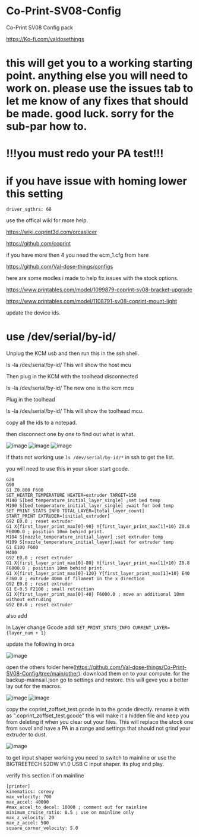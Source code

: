 # Co-Print-SV08-Config
Co-Print SV08 Config pack

https://Ko-fi.com/valdosethings

# this will get you to a working starting point. anything else you will need to work on. please use the issues tab to let me know of any fixes that should be made. good luck. sorry for the sub-par how to. 

# !!!you must redo your PA test!!!

# if you have issue with homing lower this setting 

```driver_sgthrs: 68```

use the offical wiki for more help.

https://wiki.coprint3d.com/orcaslicer

https://github.com/coprint

if you have more then 4 you need the ecm_1.cfg from here

https://github.com/Val-dose-things/configs

here are some modles i made to help fix issues with the stock options.

https://www.printables.com/model/1099879-coprint-sv08-bracket-upgrade

https://www.printables.com/model/1108791-sv08-coprint-mount-light

update the device ids. 
# use /dev/serial/by-id/

Unplug the KCM usb and then run this in the ssh shell.

ls -la /dev/serial/by-id/
This will show the host mcu

Then plug in the KCM with the toolhead disconnected

ls -la /dev/serial/by-id/
The new one is the kcm mcu

Plug in the toolhead

ls -la /dev/serial/by-id/
This will show the toolhead mcu.

copy all the ids to a notepad.

then disconnect one by one to find out what is what. 

![image](https://github.com/user-attachments/assets/e51af381-7116-420d-a740-46940477861f)
![image](https://github.com/user-attachments/assets/64955e8d-c60e-4bbe-bbcf-9463ac8a717a)
![image](https://github.com/user-attachments/assets/1827ef65-17b1-4e75-88ca-84434ab72f63)

if thats not working use `ls /dev/serial/by-id/*` in ssh to get the list. 

you will need to use this in your slicer start gcode.
```
G28
G90
G1 Z0.800 F600
SET_HEATER_TEMPERATURE HEATER=extruder TARGET=150
M140 S[bed_temperature_initial_layer_single] ;set bed temp
M190 S[bed_temperature_initial_layer_single] ;wait for bed temp
SET_PRINT_STATS_INFO TOTAL_LAYER=[total_layer_count]
START_PRINT EXTRUDER=[initial_extruder]
G92 E0.0 ; reset extruder
G1 X{first_layer_print_max[0]-90} Y{first_layer_print_max[1]+10} Z0.8 F6000.0 ; position 10mm behind print.
M104 S[nozzle_temperature_initial_layer] ;set extruder temp
M109 S[nozzle_temperature_initial_layer];wait for extruder temp
G1 E100 F600
M400
G92 E0.0 ; reset extruder
G1 X{first_layer_print_max[0]-80} Y{first_layer_print_max[1]+10} Z0.8 F6000.0 ; position 10mm behind print.
G1 X{first_layer_print_max[0]-120} Y{first_layer_print_max[1]+10} E40 F360.0 ; extrude 40mm of filament in the x direction
G92 E0.0 ; reset extruder
G1 E-0.5 F2100 ; small retraction
G1 X{first_layer_print_max[0]-40} F6000.0 ; move an additional 10mm without extruding
G92 E0.0 ; reset extruder
```
also add 

In Layer change Gcode add:
```SET_PRINT_STATS_INFO CURRENT_LAYER={layer_num + 1}```

update the following in orca

![image](https://github.com/user-attachments/assets/e09d8b17-201c-4d35-b1d2-fed8ed58c63d)

open the others folder here(https://github.com/Val-dose-things/Co-Print-SV08-Config/tree/main/other). download them on to your compute.
for the backup-mainsail.json go to settings and restore. this will geve you a better lay out for the macros. 

![image](https://github.com/user-attachments/assets/9809aca9-20bd-45c0-b9a3-3022e0cd867e)
![image](https://github.com/user-attachments/assets/2b44681d-eef4-4a0a-b7ed-48b44488b696)

copy the coprint_zoffset_test.gcode in to the gcode directly.
rename it with as ".coprint_zoffset_test.gcode" this will make it a hidden file and keep you from deleting it when you clear out your files. 
This will replace the stock one from sovol and have a PA in a range and settings that should not grind your extruder to dust. 

![image](https://github.com/user-attachments/assets/d9d93382-2933-41f0-8d59-f8932a1a5700)

to get input shaper working you need to switch to mainline or use the BIGTREETECH S2DW V1.0 USB C input shaper. its plug and play.

verify this section if on mainline 
```
[printer]
kinematics: corexy           
max_velocity: 700            
max_accel: 40000             
#max_accel_to_decel: 10000 ; comment out for mainline
minimum_cruise_ratio: 0.5 ; use on mainline only
max_z_velocity: 20           
max_z_accel: 500             
square_corner_velocity: 5.0  
```




